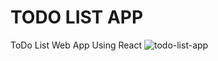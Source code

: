 # TODO LIST APP
ToDo List Web App Using React
![todo-list-app](https://user-images.githubusercontent.com/50729534/139520956-62d86790-f7fa-45e6-bd18-0bfeea4b1399.jpg)

